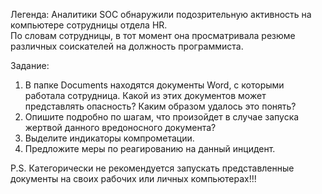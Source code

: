 Легенда:
Аналитики SOC обнаружили подозрительную активность на компьютере сотрудницы отдела HR.  
По словам сотрудницы, в тот момент она просматривала резюме различных соискателей на должность программиста.  

Задание:
1. В папке Documents находятся документы Word, с которыми работала сотрудница. Какой из этих документов может представлять опасность? Каким образом удалось это понять?
2. Опишите подробно по шагам, что произойдет в случае запуска жертвой данного вредоносного документа?
3. Выделите индикаторы компрометации.
4. Предложите меры по реагированию на данный инцидент.

P.S. Категорически не рекомендуется запускать представленные документы на своих рабочих или личных компьютерах!!!
